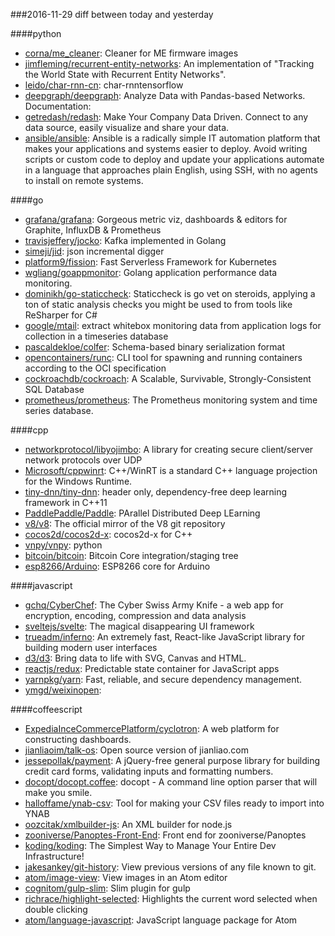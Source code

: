 ###2016-11-29
diff between today and yesterday

####python
* [corna/me_cleaner](https://github.com/corna/me_cleaner): Cleaner for ME firmware images
* [jimfleming/recurrent-entity-networks](https://github.com/jimfleming/recurrent-entity-networks): An implementation of "Tracking the World State with Recurrent Entity Networks".
* [leido/char-rnn-cn](https://github.com/leido/char-rnn-cn): char-rnntensorflow
* [deepgraph/deepgraph](https://github.com/deepgraph/deepgraph): Analyze Data with Pandas-based Networks. Documentation:
* [getredash/redash](https://github.com/getredash/redash): Make Your Company Data Driven. Connect to any data source, easily visualize and share your data.
* [ansible/ansible](https://github.com/ansible/ansible): Ansible is a radically simple IT automation platform that makes your applications and systems easier to deploy. Avoid writing scripts or custom code to deploy and update your applications automate in a language that approaches plain English, using SSH, with no agents to install on remote systems.

####go
* [grafana/grafana](https://github.com/grafana/grafana): Gorgeous metric viz, dashboards & editors for Graphite, InfluxDB & Prometheus
* [travisjeffery/jocko](https://github.com/travisjeffery/jocko): Kafka implemented in Golang
* [simeji/jid](https://github.com/simeji/jid): json incremental digger
* [platform9/fission](https://github.com/platform9/fission): Fast Serverless Framework for Kubernetes
* [wgliang/goappmonitor](https://github.com/wgliang/goappmonitor): Golang application performance data monitoring.
* [dominikh/go-staticcheck](https://github.com/dominikh/go-staticcheck): Staticcheck is go vet on steroids, applying a ton of static analysis checks you might be used to from tools like ReSharper for C#
* [google/mtail](https://github.com/google/mtail): extract whitebox monitoring data from application logs for collection in a timeseries database
* [pascaldekloe/colfer](https://github.com/pascaldekloe/colfer): Schema-based binary serialization format
* [opencontainers/runc](https://github.com/opencontainers/runc): CLI tool for spawning and running containers according to the OCI specification
* [cockroachdb/cockroach](https://github.com/cockroachdb/cockroach): A Scalable, Survivable, Strongly-Consistent SQL Database
* [prometheus/prometheus](https://github.com/prometheus/prometheus): The Prometheus monitoring system and time series database.

####cpp
* [networkprotocol/libyojimbo](https://github.com/networkprotocol/libyojimbo): A library for creating secure client/server network protocols over UDP
* [Microsoft/cppwinrt](https://github.com/Microsoft/cppwinrt): C++/WinRT is a standard C++ language projection for the Windows Runtime.
* [tiny-dnn/tiny-dnn](https://github.com/tiny-dnn/tiny-dnn): header only, dependency-free deep learning framework in C++11
* [PaddlePaddle/Paddle](https://github.com/PaddlePaddle/Paddle): PArallel Distributed Deep LEarning
* [v8/v8](https://github.com/v8/v8): The official mirror of the V8 git repository
* [cocos2d/cocos2d-x](https://github.com/cocos2d/cocos2d-x): cocos2d-x for C++
* [vnpy/vnpy](https://github.com/vnpy/vnpy): python
* [bitcoin/bitcoin](https://github.com/bitcoin/bitcoin): Bitcoin Core integration/staging tree
* [esp8266/Arduino](https://github.com/esp8266/Arduino): ESP8266 core for Arduino

####javascript
* [gchq/CyberChef](https://github.com/gchq/CyberChef): The Cyber Swiss Army Knife - a web app for encryption, encoding, compression and data analysis
* [sveltejs/svelte](https://github.com/sveltejs/svelte): The magical disappearing UI framework
* [trueadm/inferno](https://github.com/trueadm/inferno): An extremely fast, React-like JavaScript library for building modern user interfaces
* [d3/d3](https://github.com/d3/d3): Bring data to life with SVG, Canvas and HTML. 
* [reactjs/redux](https://github.com/reactjs/redux): Predictable state container for JavaScript apps
* [yarnpkg/yarn](https://github.com/yarnpkg/yarn):  Fast, reliable, and secure dependency management.
* [ymgd/weixinopen](https://github.com/ymgd/weixinopen): 

####coffeescript
* [ExpediaInceCommercePlatform/cyclotron](https://github.com/ExpediaInceCommercePlatform/cyclotron): A web platform for constructing dashboards.
* [jianliaoim/talk-os](https://github.com/jianliaoim/talk-os): Open source version of jianliao.com
* [jessepollak/payment](https://github.com/jessepollak/payment):  A jQuery-free general purpose library for building credit card forms, validating inputs and formatting numbers.
* [docopt/docopt.coffee](https://github.com/docopt/docopt.coffee): docopt - A command line option parser that will make you smile.
* [halloffame/ynab-csv](https://github.com/halloffame/ynab-csv): Tool for making your CSV files ready to import into YNAB
* [oozcitak/xmlbuilder-js](https://github.com/oozcitak/xmlbuilder-js): An XML builder for node.js
* [zooniverse/Panoptes-Front-End](https://github.com/zooniverse/Panoptes-Front-End): Front end for zooniverse/Panoptes
* [koding/koding](https://github.com/koding/koding): The Simplest Way to Manage Your Entire Dev Infrastructure!
* [jakesankey/git-history](https://github.com/jakesankey/git-history): View previous versions of any file known to git.
* [atom/image-view](https://github.com/atom/image-view): View images in an Atom editor
* [cognitom/gulp-slim](https://github.com/cognitom/gulp-slim): Slim plugin for gulp
* [richrace/highlight-selected](https://github.com/richrace/highlight-selected): Highlights the current word selected when double clicking
* [atom/language-javascript](https://github.com/atom/language-javascript): JavaScript language package for Atom
